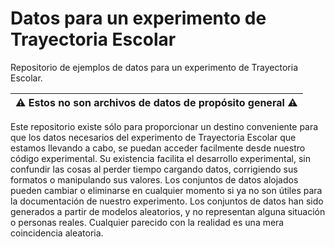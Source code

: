 Datos para un experimento de Trayectoria Escolar
============

Repositorio de ejemplos de datos para un experimento de Trayectoria Escolar.

| :warning: Estos no son archivos de datos de propósito general :warning: |
| :---: |

Este repositorio existe sólo para proporcionar un destino conveniente para que los datos necesarios del experimento de Trayectoria Escolar que estamos llevando a cabo, se puedan acceder facilmente desde nuestro código experimental. Su existencia facilita el desarrollo experimental, sin confundir las cosas al perder tiempo cargando datos, corrigiendo sus formatos o manipulando sus valores. 
Los conjuntos de datos alojados pueden cambiar o eliminarse en cualquier momento si ya no son útiles para la documentación de nuestro experimento. 
Los conjuntos de datos han sido generados a partir de modelos aleatorios, y no representan alguna situación o personas reales.
Cualquier parecido con la realidad es una mera coincidencia aleatoria.


